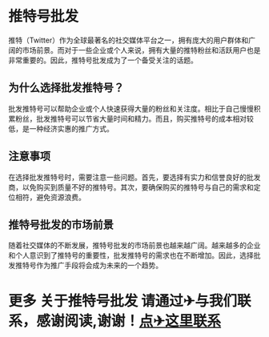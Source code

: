 # 推特号批发

推特（Twitter）作为全球最著名的社交媒体平台之一，拥有庞大的用户群体和广阔的市场前景。而对于一些企业或个人来说，拥有大量的推特粉丝和活跃用户也是非常重要的。因此，推特号批发成为了一个备受关注的话题。

## 为什么选择批发推特号？

批发推特号可以帮助企业或个人快速获得大量的粉丝和关注度。相比于自己慢慢积累粉丝，批发推特号可以节省大量时间和精力。而且，购买推特号的成本相对较低，是一种经济实惠的推广方式。

## 注意事项

在选择批发推特号时，需要注意一些问题。首先，要选择有实力和信誉良好的批发商，以免购买到质量不好的推特号。其次，要确保购买的推特号与自己的需求和定位相符，避免资源浪费。

## 推特号批发的市场前景

随着社交媒体的不断发展，推特号批发的市场前景也越来越广阔。越来越多的企业和个人意识到了推特号的重要性，批发推特号的需求也在不断增加。因此，选择批发推特号作为推广手段将会成为未来的一个趋势。

# 更多 关于推特号批发 请通过✈与我们联系，感谢阅读,谢谢！[点✈这里联系](https://b.k02.cc)